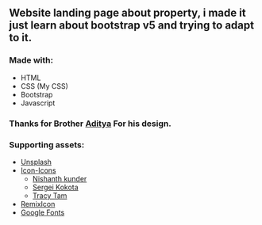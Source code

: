 ## Website landing page about property, i made it just learn about bootstrap v5 and trying to adapt to it.
### Made with:
- HTML
- CSS (My CSS)
- Bootstrap
- Javascript

### Thanks for Brother [Aditya](https://www.instagram.com/ui.ux.by_aditya/) For his design.

### Supporting assets:
- [Unsplash](https://unsplash.com/)
- [Icon-Icons](https://icon-icons.com/)
  - [Nishanth kunder](https://icon-icons.com/icon/shake-hand/51913)
  - [Sergei Kokota](https://icon-icons.com/icon/contruction-constructions-building-house-home/60325)
  - [Tracy Tam](https://icon-icons.com/id/icon/placeholder/124405)
- [RemixIcon](https://remixicon.com/)
- [Google Fonts](https://fonts.google.com/)
